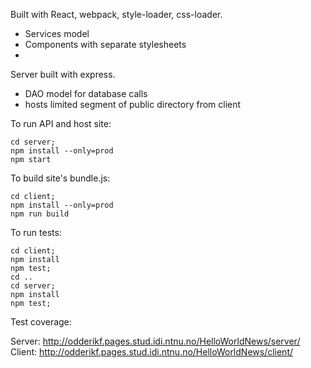 Built with React, webpack, style-loader, css-loader.

* Services model
* Components with separate stylesheets
* 


Server built with express.

* DAO model for database calls
* hosts limited segment of public directory from client

To run API and host site:

```
cd server;
npm install --only=prod
npm start
```

To build site's bundle.js:

```
cd client;
npm install --only=prod
npm run build
```

To run tests:
```
cd client;
npm install
npm test;
cd ..
cd server;
npm install
npm test;
```

Test coverage:

Server: http://odderikf.pages.stud.idi.ntnu.no/HelloWorldNews/server/
Client: http://odderikf.pages.stud.idi.ntnu.no/HelloWorldNews/client/
